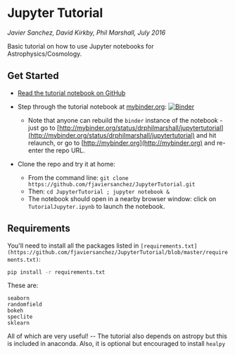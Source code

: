 # Jupyter Tutorial

*Javier Sanchez, David Kirkby, Phil Marshall, July 2016*

Basic tutorial on how to use Jupyter notebooks for Astrophysics/Cosmology.

## Get Started

* [Read the tutorial notebook on GitHub](https://github.com/fjaviersanchez/JupyterTutorial/blob/master/TutorialJupyter.ipynb)

* Step through the tutorial notebook at [mybinder.org](http://mybinder.org/status/drphilmarshall/jupytertutorial): [![Binder](http://mybinder.org/badge.svg)](http://mybinder.org:/repo/drphilmarshall/jupytertutorial)
  * Note that anyone can rebuild the `binder` instance of the notebook - just go to [http://mybinder.org/status/drphilmarshall/jupytertutorial](http://mybinder.org/status/drphilmarshall/jupytertutorial) and hit relaunch, or go to [http://mybinder.org](http://mybinder.org) and re-enter the repo URL.

* Clone the repo and try it at home:
  * From the command line: `git clone https://github.com/fjaviersanchez/JupyterTutorial.git`
  * Then: `cd JupyterTutorial ; jupyter notebook &`
  * The notebook should open in a nearby browser window: click on `TutorialJupyter.ipynb` to launch the notebook.


## Requirements

You'll need to install all the packages listed in `[requirements.txt](https://github.com/fjaviersanchez/JupyterTutorial/blob/master/requirements.txt)`:
```bash
pip install -r requirements.txt
```
These are:
```
seaborn
randomfield
bokeh
speclite
sklearn
```
All of which are very useful! -- The tutorial also depends on astropy but this is included in anaconda. Also, it is optional but encouraged to install ```healpy```
